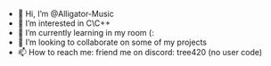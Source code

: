- 👋 Hi, I’m @Alligator-Music
- 👀 I’m interested in C\C++
- 🌱 I’m currently learning in my room (:
- 💞️ I’m looking to collaborate on some of my projects
- 📫 How to reach me: friend me on discord: tree420 (no user code)
